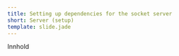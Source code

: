 ```yaml
---
title: Setting up dependencies for the socket server
short: Server (setup)
template: slide.jade
---
```


Innhold